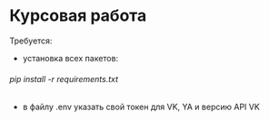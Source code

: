 # Курсовая работа

Требуется:
* установка всех пакетов:
###### pip install -r requirements.txt

* в файлу .env указать свой токен для VK, YA и версию API VK
